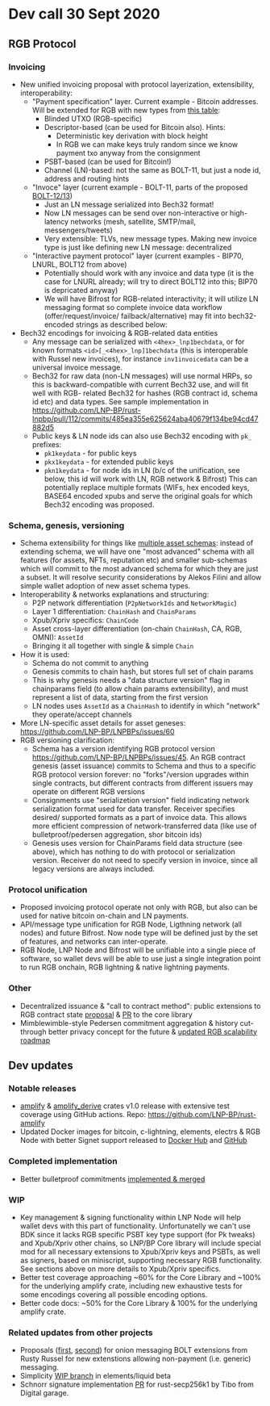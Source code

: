# Dev call 30 Sept 2020

## RGB Protocol

### Invoicing

- New unified invoicing proposal with protocol layerization, extensibility,
  interoperability:
  * "Payment specification" layer. Current example - Bitcoin addresses.
    Will be extended for RGB with new types from 
    [this table](https://github.com/LNP-BP/devcalls/issues/25#issuecomment-689858806):
    - Blinded UTXO (RGB-specific)
    - Descriptor-based (can be used for Bitcoin also). Hints:
      * Deterministic key derivation with block height
      * In RGB we can make keys truly random since we know payment txo anyway from
        the consignment
    - PSBT-based (can be used for Bitcoin!)
    - Channel (LN)-based: not the same as BOLT-11, but just a node id, address
      and routing hints
  * "Invoce" layer (current example - BOLT-11, parts of the proposed 
    [BOLT-12/13](https://github.com/lightningnetwork/lightning-rfc/pull/798))
    - Just an LN message serialized into Bech32 format!
    - Now LN messages can be send over non-interactive or high-latency networks
      (mesh, satellite, SMTP/mail, messengers/tweets)
    - Very extensible: TLVs, new message types. Making new invoice type is just like
      defining new LN message: decentralized
  * "Interactive payment protocol" layer (current examples - BIP70, LNURL, 
     BOLT12 from above)
    - Potentially should work with any invoice and data type (it is the case for
      LNURL already; will try to direct BOLT12 into this; BIP70 is depricated anyway)
    - We will have Bifrost for RGB-related interactivity; it will utilize LN
      messaging format so complete invoice data workflow (offer/request/invoice/
      failback/alternative) may fit into bech32-encoded strings as described below:
- Bech32 encodings for invoicing & RGB-related data entities
  * Any message can be serialized with `<4hex>_lnp1bechdata`, or for known formats
    `<id>[_<4hex>_lnp]1bechdata` (this is interoperable with Russel new invoices),
    for instance `inv1invoicedata` can be a universal invoice message.
  * Bech32 for raw data (non-LN messages) will use normal HRPs, so this
    is backward-compatible with current Bech32 use, and will fit well with RGB-
    related Bech32 for hashes (RGB contract id, schema id etc) and data types.
    See sample implementation in 
    <https://github.com/LNP-BP/rust-lnpbp/pull/112/commits/485ea355e625624aba40679f134be94cd47882d5>
  * Public keys & LN node ids can also use Bech32 encoding with `pk_` prefixes:
    - `pk1keydata` - for public keys
    - `pkx1keydata` - for extended public keys
    - `pkn1keydata` - for node ids in LN (b/c of the unification, see below, this id
      will work with LN, RGB network & Bifrost)
    This can potentially replace multiple formats (WIFs, hex encoded keys, BASE64 
    encoded xpubs and serve the original goals for which Bech32 encoding was proposed.

### Schema, genesis, versioning

- Schema extensibility for things like 
  [multiple asset schemas](https://github.com/LNP-BP/LNPBPs/issues/44):
  instead of extending schema, we will have one "most advanced" schema
  with all features (for assets, NFTs, reputation etc) and smaller sub-schemas
  which will commit to the most advanced schema for which they are just
  a subset. It will resolve security considerations by Alekos Filini and
  allow simple wallet adoption of new asset schema types.
- Interoperability & networks explanations and structuring:
  * P2P network differentiation (`P2pNetworkIds` and `NetworkMagic`)
  * Layer 1 differentiation: `ChainHash` and `ChainParams`
  * Xpub/Xpriv specifics: `ChainCode`
  * Asset cross-layer differentiation (on-chain `ChainHash`, CA, RGB, OMNI): 
    `AssetId`
  * Bringing it all together with single & simple `Chain`
- How it is used:
  * Schema do not commit to anything
  * Genesis commits to chain hash, but stores full set of chain params
  * This is why genesis needs a "data structure version" flag in chainparams
    field (to allow chain params extensibility), and must represent a list
    of data, starting from the first version
  * LN nodes uses `AssetId` as a `ChainHash` to identify in which "network" 
    they operate/accept channels
- More LN-specific asset details for asset geneses: 
  <https://github.com/LNP-BP/LNPBPs/issues/60>
- RGB versioning clarification:
  * Schema has a version identifying RGB protocol version
    <https://github.com/LNP-BP/LNPBPs/issues/45>. An RGB contract genesis
    (asset issuance) commits to Schema and thus to a specific RGB protocol
    version forever: no "forks"/version upgrades within single contracts,
    but different contracts from different issuers may operate on different
    RGB versions
  * Consignments use "serializetion version" field indicating network 
    serialization format used for data transfer. Receiver specifies desired/
    supported formats as a part of invoice data. This allows more efficient
    compression of network-transferred data (like use of bulletproof/pedersen
    aggregation, shor bitcoin ids)
  * Genesis uses version for ChainParams field data structure (see above),
    which has nothing to do with protocol or serialization version. Receiver
    do not need to specify version in invoice, since all legacy versions are
    always included.

### Protocol unification

- Proposed invoicing protocol operate not only with RGB, but also can be
  used for native bitcoin on-chain and LN payments.
- API/message type unification for RGB Node, Ligthning network (all nodes)
  and future Bifrost. Now node type will be defined just by the set of
  features, and networks can inter-operate.
- RGB Node, LNP Node and Bifrost will be unifiable into a single piece of
  software, so wallet devs will be able to use just a single integration
  point to run RGB onchain, RGB lightning & native lightning payments.

### Other

- Decentralized issuance & "call to contract method": 
  public extensions to RGB contract state 
  [proposal](https://github.com/LNP-BP/LNPBPs/issues/52) & 
  [PR](https://github.com/LNP-BP/rust-lnpbp/pull/112) 
  to the core library
- Mimblewimble-style Pedersen commitment aggregation & history cut-through
  better privacy concept for the future & 
  [updated RGB scalability roadmap](https://github.com/LNP-BP/LNPBPs/issues/57)


## Dev updates

### Notable releases

- [amplify](https://docs.rs/amplify/1.0.0/amplify/) & 
  [amplify_derive](https://docs.rs/amplify_derive/1.0.0/amplify_derive/) 
  crates v1.0 release with extensive test coverage using GitHub actions. 
  Repo: https://github.com/LNP-BP/rust-amplify
- Updated Docker images for bitcoin, c-lightning, elements, electrs & RGB Node 
  with better Signet support released to 
  [Docker Hub](https://hub.docker.com/r/lnpbp/) and 
  [GitHub](https://github.com/orgs/LNP-BP/packages?repo_name=docker)
  
### Completed implementation

- Better bulletproof commitments 
  [implemented & merged](https://github.com/LNP-BP/rust-lnpbp/pull/107)

### WIP

- Key management  & signing functionality within LNP Node will help wallet devs
  with this part of functionality. Unfortunatelly we can't use BDK since it lacks 
  RGB specific PSBT key type support (for Pk tweaks) and Xpub/Xpriv other chains, 
  so LNP/BP Core library will include special mod for all necessary extensions to
  Xpub/Xpriv keys and PSBTs, as well as signers, based on miniscript, supporting 
  necessary RGB functionality. See sections above on more details to Xpub/Xpriv 
  specifics.
- Better test coverage approaching ~60% for the Core Library and ~100% for the 
  underlying amplify crate, including new exhaustive tests for some encodings
  covering all possible encoding options.
- Better code docs: ~50% for the Core Library & 100% for the underlying amplify
  crate.

### Related updates from other projects

- Proposals ([first](https://github.com/lightningnetwork/lightning-rfc/pull/755), 
  [second](https://github.com/lightningnetwork/lightning-rfc/pull/759)) for onion 
  messaging BOLT extensions from Rusty Russel for new extenstions allowing 
  non-payment (i.e. generic) messaging.
- Simplicity [WIP branch](https://github.com/ElementsProject/elements/tree/simplicity) 
  in elements/liquid beta
- Schnorr signature implementation 
  [PR](https://github.com/rust-bitcoin/rust-secp256k1/pull/237)
  for rust-secp256k1 by Tibo from Digital garage.
